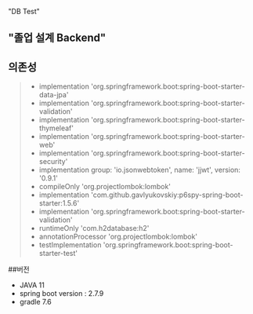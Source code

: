 "DB Test"
## "졸업 설계 Backend"

## 의존성
>-	implementation 'org.springframework.boot:spring-boot-starter-data-jpa'
>-	implementation 'org.springframework.boot:spring-boot-starter-validation'
>-	implementation 'org.springframework.boot:spring-boot-starter-thymeleaf'
>-	implementation 'org.springframework.boot:spring-boot-starter-web'
>-	implementation 'org.springframework.boot:spring-boot-starter-security'
>-	implementation group: 'io.jsonwebtoken', name: 'jjwt', version: '0.9.1'
>-	compileOnly 'org.projectlombok:lombok'
>-	implementation 'com.github.gavlyukovskiy:p6spy-spring-boot-starter:1.5.6'
>-	implementation 'org.springframework.boot:spring-boot-starter-validation'
>-	runtimeOnly 'com.h2database:h2'
>-	annotationProcessor 'org.projectlombok:lombok'
>-	testImplementation 'org.springframework.boot:spring-boot-starter-test'

##버전 
- JAVA 11
- spring boot version : 2.7.9
- gradle 7.6
